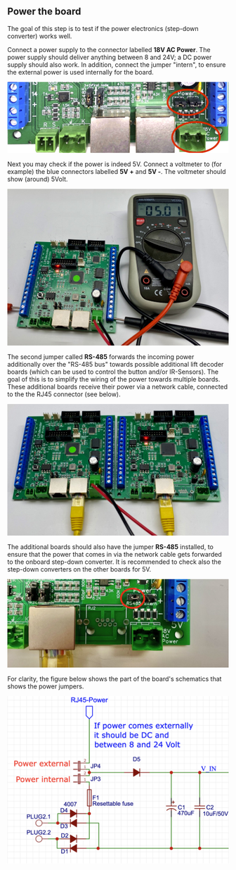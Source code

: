 ## Power the board

The goal of this step is to test if the power electronics (step-down converter) works well.

Connect a power supply to the connector labelled **18V AC Power**. The power supply should deliver anything between 8 and 24V; a DC power supply should also work. In addition, connect the jumper "intern", to ensure the external power is used internally for the board. <center><img src="Figures/SMD_Power.jpeg" ></center>

Next you may check if the power is indeed 5V. Connect a voltmeter to (for example) the blue connectors labelled **5V +** and **5V -**. The voltmeter should show (around) 5Volt.<center><img src="Figures/SMD_Power-5V.jpeg" ></center>

The second jumper called **RS-485** forwards the incoming power additionally over the "RS-485 bus" towards possible additional lift decoder boards (which can be used to control the button and/or IR-Sensors). The goal of this is to simplify the wiring of the power towards multiple boards. These additional boards receive their power via a network cable, connected to the the RJ45 connector (see below).<center><img src="Figures/SMD-Network_cable.jpeg"></center>

The additional boards should also have the jumper **RS-485** installed, to ensure that the power that comes in via the network cable gets forwarded to the onboard step-down converter. It is recommended to check also the step-down converters on the other boards for 5V.<center><img src="Figures/SMD-jumpers.jpeg"></center>

For clarity, the figure below shows the part of the board's schematics that shows the power jumpers. <center><img src="Figures/SMD_PowerSchematics.png"></center>
